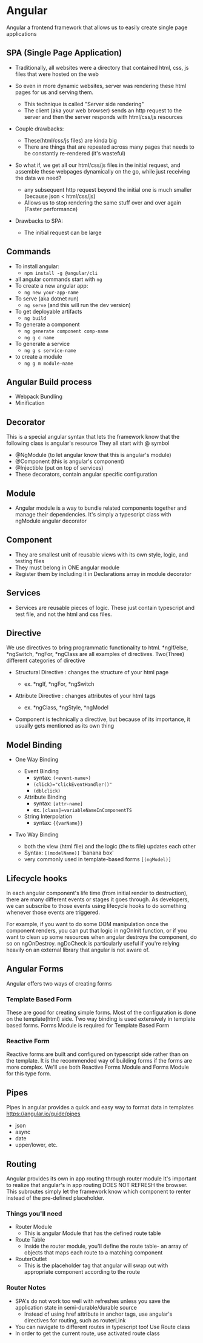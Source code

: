# Angular
Angular a frontend framework that allows us to easily create single page applications

## SPA (Single Page Application)
- Traditionally, all websites were a directory that contained html, css, js files that were hosted on the web
- So even in more dynamic websites, server was rendering these html pages for us and serving them.
    - This technique is called "Server side rendering"
    - The client (aka your web browser) sends an http request to the server and then the server responds with html/css/js resources
- Couple drawbacks:
    - These(html/css/js files) are kinda big
    - There are things that are repeated across many pages that needs to be constantly re-rendered (it's wasteful)

- So what if, we get all our html/css/js files in the initial request, and assemble these webpages dynamically on the go, while just receiving the data we need?
    - any subsequent http request beyond the initial one is much smaller (because json < html/css/js)
    - Allows us to stop rendering the same stuff over and over again (Faster performance)
- Drawbacks to SPA:
    - The initial request can be large

## Commands
- To install angular:
    - `npm install -g @angular/cli`
- all angular commands start with `ng`
- To create a new angular app:
    - `ng new your-app-name`
- To serve (aka dotnet run)
    - `ng serve` (and this will run the dev version)
- To get deployable artifacts
    - `ng build`
- To generate a component
    - `ng generate component comp-name`
    - `ng g c name`
- To generate a service
    - `ng g s service-name`
- to create a module
    - `ng g m module-name`

## Angular Build process
- Webpack Bundling
- Minification

## Decorator
This is a special angular syntax that lets the framework know that the following class is angular's resource
They all start with @ symbol
- @NgModule (to let angular know that this is angular's module)
- @Component (this is angular's component)
- @Injectible (put on top of services)
- These decorators, contain angular specific configuration

## Module
- Angular module is a way to bundle related components together and manage their dependencies. It's simply a typescript class with ngModule angular decorator

## Component
- They are smallest unit of reusable views with its own style, logic, and testing files
- They must belong in ONE angular module
- Register them by including it in Declarations array in module decorator

## Services
- Services are reusable pieces of logic. These just contain typescript and test file, and not the html and css files.

## Directive
We use directives to bring programmatic functionality to html. *ngIf/else, *ngSwitch, *ngFor, *ngClass are all examples of directives.
Two(Three) different categories of directive
- Structural Directive : changes the structure of your html page
    - ex. *ngIf, *ngFor, *ngSwitch

- Attribute Directive : changes attributes of your html tags
    - ex. *ngClass, *ngStyle, *ngModel

- Component is technically a directive, but because of its importance, it usually gets mentioned as its own thing

## Model Binding
- One Way Binding
    - Event Binding
        - syntax: `(<event-name>)`
        - `(click)="clickEventHandler()"`
        - `(dblclick)`
    - Attribute Binding
        - syntax: `[attr-name]`
        - ex. `[class]=variableNameInComponentTS`
    - String Interpolation
        - syntax: `{{varName}}`

- Two Way Binding
    - both the view (html file) and the logic (the ts file) updates each other
    - Syntax: `[(modelName)]` 'banana box'
    - very commonly used in template-based forms `[(ngModel)]`

## Lifecycle hooks
In each angular component's life time (from initial render to destruction), there are many different events or stages it goes through. As developers, we can subscribe to those events using lifecycle hooks to do something whenever those events are triggered. 

For example, if you want to do some DOM manipulation once the component renders, you can put that logic in ngOnInit function, or if you want to clean up some resources when angular destroys the component, do so on ngOnDestroy. ngDoCheck is particularly useful if you're relying heavily on an external library that angular is not aware of. 

## Angular Forms
Angular offers two ways of creating forms

### Template Based Form
These are good for creating simple forms. Most of the configuration is done on the template(html) side. Two way binding is used extensively in template based forms. Forms Module is required for Template Based Form

### Reactive Form
Reactive forms are built and configured on typescript side rather than on the template. It is the recommended way of building forms if the forms are more complex. We'll use both Reactive Forms Module and Forms Module for this type form. 

## Pipes
Pipes in angular provides a quick and easy way to format data in templates
https://angular.io/guide/pipes
- json
- async
- date
- upper/lower, etc.

## Routing
Angular provides its own in app routing through router module
It's important to realize that angular's in app routing DOES NOT REFRESH the browser. This subroutes simply let the framework know which component to renter instead of  the pre-defined placeholder.
### Things you'll need
- Router Module
    - This is angular Module that has the defined route table
- Route Table
    - Inside the router module, you'll define the route table- an array of objects that maps each route to a matching component
- RouterOutlet
    - This is the placeholder tag that angular will swap out with appropriate component according to the route

### Router Notes
- SPA's do not work too well with refreshes unless you save the application state in semi-durable/durable source
    - Instead of using href attribute in anchor tags, use angular's directives for routing, such as routerLink
- You can navigate to different routes in typescript too! Use Route class
- In order to get the current route, use activated route class